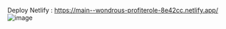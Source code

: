Deploy Netlify : https://main--wondrous-profiterole-8e42cc.netlify.app/
![image](https://github.com/AriiAnn/Catalog-restaurant-pwa/assets/115616443/fd07c11f-eccb-4d9c-afe4-768e94e175a6)
